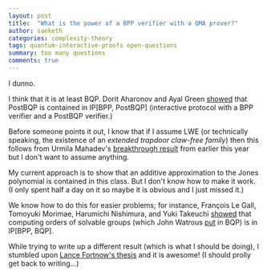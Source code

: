 ```yaml
---
layout: post
title:  "What is the power of a BPP verifier with a QMA prover?"
author: sanketh
categories: complexity-theory
tags: quantum-interactive-proofs open-questions
summary: too many questions
comments: true
---
```


I dunno. 

I think that it is at least BQP. Dorit Aharonov and Ayal Green [showed](https://arxiv.org/abs/1710.09078) that PostBQP is contained in IP[BPP, PostBQP] (interactive protocol with a BPP verifier and a PostBQP verifier.)

Before someone points it out, I know that if I assume LWE (or technically speaking, the existence of an *extended trapdoor claw-free
family*) then this follows from Urmila Mahadev's [breakthrough result](https://arxiv.org/abs/1804.01082) from earlier this year but I don't want to assume anything.

My current approach is to show that an additive approximation to the Jones polynomial is contained in this class. But I don't know how to make it work. (I only spent half a day on it so maybe it is obvious and I just missed it.)

We know how to do this for easier problems; for instance, François Le Gall, Tomoyuki Morimae, Harumichi Nishimura, and Yuki Takeuchi [showed](https://arxiv.org/abs/1805.03385) that computing orders of solvable groups (which John Watrous [put](https://cs.uwaterloo.ca/~watrous/Papers/QuantumAlgorithmsSolvableGroups.pdf) in BQP) is in IP[BPP, BQP].

While trying to write up a different result (which is what I should be doing), I stumbled upon [Lance Fortnow's thesis](https://lance.fortnow.com/papers/files/thesis.pdf) and it is awesome! (I should prolly get back to writing...)